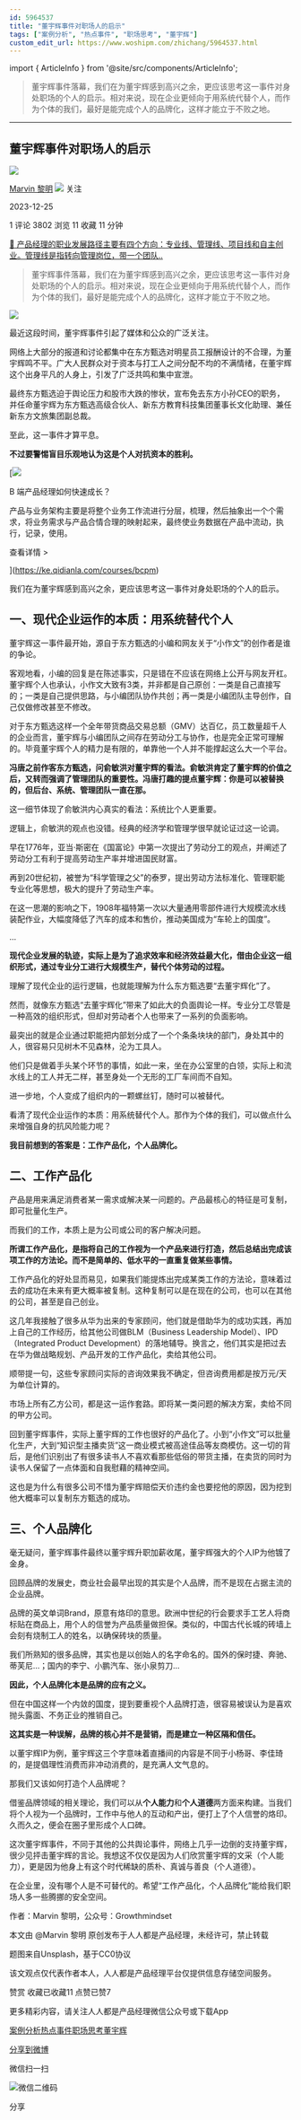 ```yaml
---
id: 5964537
title: "董宇辉事件对职场人的启示"
tags: ["案例分析", "热点事件", "职场思考", "董宇辉"]
custom_edit_url: https://www.woshipm.com/zhichang/5964537.html
---
```

import { ArticleInfo } from '@site/src/components/ArticleInfo';

<ArticleInfo
    author="Marvin 黎明"
    authorLink="https://www.woshipm.com/u/1536194"
    published="2023-12-25"
    views={3802}
    comments={1}
    collects={11}
/>

> 董宇辉事件落幕，我们在为董宇辉感到高兴之余，更应该思考这一事件对身处职场的个人的启示。相对来说，现在企业更倾向于用系统代替个人，而作为个体的我们，最好是能完成个人的品牌化，这样才能立于不败之地。

---

## 董宇辉事件对职场人的启示

[![](https://static.woshipm.com/view/woshipm_api_def_20230901201839_3311.jpg?imageView2/1/w/72/h/72/q/100)](https://www.woshipm.com/u/1536194)

[Marvin 黎明](https://www.woshipm.com/u/1536194) ![](https://static.woshipm.com/tag/1101_1@2x.png) 关注

2023-12-25

1 评论 3802 浏览 11 收藏 11 分钟

[🔗 产品经理的职业发展路径主要有四个方向：专业线、管理线、项目线和自主创业。管理线是指转向管理岗位，带一个团队..](https://ke.qidianla.com/courses/90pm)

> 董宇辉事件落幕，我们在为董宇辉感到高兴之余，更应该思考这一事件对身处职场的个人的启示。相对来说，现在企业更倾向于用系统代替个人，而作为个体的我们，最好是能完成个人的品牌化，这样才能立于不败之地。

![](https://image.woshipm.com/2023/07/07/47087d62-1c97-11ee-94c6-00163e0b5ff3.jpg)

最近这段时间，董宇辉事件引起了媒体和公众的广泛关注。

网络上大部分的报道和讨论都集中在东方甄选对明星员工报酬设计的不合理，为董宇辉鸣不平。广大人民群众对于资本与打工人之间分配不均的不满情绪，在董宇辉这个出身平凡的人身上，引发了广泛共鸣和集中宣泄。

最终东方甄选迫于舆论压力和股市大跌的惨状，宣布免去东方小孙CEO的职务，并任命董宇辉为东方甄选高级合伙人、新东方教育科技集团董事长文化助理、兼任新东方文旅集团副总裁。

至此，这一事件才算平息。

**不过要警惕盲目乐观地认为这是个人对抗资本的胜利。**

[![](https://image.woshipm.com/2023/08/02/a53a469e-30e3-11ee-88e7-00163e0b5ff3.png)

B 端产品经理如何快速成长？

产品与业务架构主要是将整个业务工作流进行分层，梳理，然后抽象出一个个需求，将业务需求与产品合情合理的映射起来，最终使业务数据在产品中流动，执行，记录，使用。

查看详情 >

](https://ke.qidianla.com/courses/bcpm)

我们在为董宇辉感到高兴之余，更应该思考这一事件对身处职场的个人的启示。

## 一、现代企业运作的本质：用系统替代个人

董宇辉这一事件最开始，源自于东方甄选的小编和网友关于“小作文”的创作者是谁的争论。

客观地看，小编的回复是在陈述事实，只是错在不应该在网络上公开与网友开杠。董宇辉个人也承认，小作文大致有3类，并非都是自己原创：一类是自己直接写的；一类是自己提供思路，与小编团队协作共创；再一类是小编团队主导创作，自己仅做修改甚至不修改。

对于东方甄选这样一个全年带货商品交易总额（GMV）达百亿，员工数量超千人的企业而言，董宇辉与小编团队之间存在劳动分工与协作，也是完全正常可理解的。毕竟董宇辉个人的精力是有限的，单靠他一个人并不能撑起这么大一个平台。

**冯唐之前作客东方甄选，问俞敏洪对董宇辉的看法。俞敏洪肯定了董宇辉的价值之后，又转而强调了管理团队的重要性。冯唐打趣的提点董宇辉：你是可以被替换的，但后台、系统、管理团队一直在那。**

这一细节体现了俞敏洪内心真实的看法：系统比个人更重要。

逻辑上，俞敏洪的观点也没错。经典的经济学和管理学很早就论证过这一论调。

早在1776年，亚当·斯密在《国富论》中第一次提出了劳动分工的观点，并阐述了劳动分工有利于提高劳动生产率并增进国民财富。

再到20世纪初，被誉为“科学管理之父”的泰罗，提出劳动方法标准化、管理职能专业化等思想，极大的提升了劳动生产率。

在这一思潮的影响之下，1908年福特第一次以大量通用零部件进行大规模流水线装配作业，大幅度降低了汽车的成本和售价，推动美国成为“车轮上的国度”。

…

**现代企业发展的轨迹，实际上是为了追求效率和经济效益最大化，借由企业这一组织形式，通过专业分工进行大规模生产，替代个体劳动的过程。**

理解了现代企业的运行逻辑，也就能理解为什么东方甄选要“去董宇辉化”了。

然而，就像东方甄选“去董宇辉化”带来了如此大的负面舆论一样。专业分工尽管是一种高效的组织形式，但却对劳动者个人也带来了一系列的负面影响。

最突出的就是企业通过职能把内部划分成了一个个条条块块的部门，身处其中的人，很容易只见树木不见森林，沦为工具人。

他们只是做着手头某个环节的事情，如此一来，坐在办公室里的白领，实际上和流水线上的工人并无二样，甚至身处一个无形的工厂车间而不自知。

进一步地，个人变成了组织内的一颗螺丝钉，随时可以被替代。

看清了现代企业运作的本质：用系统替代个人。那作为个体的我们，可以做点什么来增强自身的抗风险能力呢？

**我目前想到的答案是：工作产品化，个人品牌化。**

## 二、工作产品化

产品是用来满足消费者某一需求或解决某一问题的。产品最核心的特征是可复制，即可批量化生产。

而我们的工作，本质上是为公司或公司的客户解决问题。

**所谓工作产品化，是指将自己的工作视为一个产品来进行打造，然后总结出完成该项工作的方法论。而不是简单的、低水平的一直重复做某些事情。**

工作产品化的好处显而易见，如果我们能提炼出完成某类工作的方法论，意味着过去的成功在未来有更大概率被复制。这种复制可以是在现在的公司，也可以在其他的公司，甚至是自己创业。

这几年我接触了很多从华为出来的专家顾问，他们就是借助华为的成功实践，再加上自己的工作经历，给其他公司做BLM（Business Leadership Model）、IPD（Integrated Product Development）的落地辅导。换言之，他们其实是把过去在华为做战略规划、产品开发的工作产品化，卖给其他公司。

顺带提一句，这些专家顾问实际的咨询效果我不确定，但咨询费用都是按万元/天为单位计算的。

市场上所有乙方公司，都是这一运作套路。即将某一类问题的解决方案，卖给不同的甲方公司。

回到董宇辉事件，实际上董宇辉的工作也很好的产品化了。小到“小作文”可以批量化生产，大到“知识型主播卖货”这一商业模式被高途佳品等友商模仿。这一切的背后，是他们识别出了有很多读书人不喜欢看那些低俗的带货主播，在卖货的同时为读书人保留了一点体面和自我慰藉的精神空间。

这也是为什么有很多公司不惜为董宇辉赔偿天价违约金也要挖他的原因，因为挖到他大概率可以复制东方甄选的成功。

## 三、个人品牌化

毫无疑问，董宇辉事件最终以董宇辉升职加薪收尾，董宇辉强大的个人IP为他镀了金身。

回顾品牌的发展史，商业社会最早出现的其实是个人品牌，而不是现在占据主流的企业品牌。

品牌的英文单词Brand，原意有烙印的意思。欧洲中世纪的行会要求手工艺人将商标贴在商品上，用个人的信誉为产品质量做担保。类似的，中国古代长城的砖墙上会刻有烧制工人的姓名，以确保砖块的质量。

我们所熟知的很多品牌，其实也是以创始人的名字命名的。国外的保时捷、奔驰、蒂芙尼…；国内的李宁、小鹏汽车、张小泉剪刀…

**因此，个人品牌化本是品牌的应有之义。**

但在中国这样一个内敛的国度，提到要重视个人品牌打造，很容易被误认为是喜欢抛头露面、不务正业的推销自己。

**这其实是一种误解，品牌的核心并不是营销，而是建立一种区隔和信任。**

以董宇辉IP为例，董宇辉这三个字意味着直播间的内容是不同于小杨哥、李佳琦的，是提倡理性消费而非冲动消费的，是充满人文气息的。

那我们又该如何打造个人品牌呢？

借鉴品牌领域的相关理论，我们可以从**个人能力**和**个人道德**两方面来构建。当我们将个人视为一个品牌时，工作中与他人的互动和产出，便打上了个人信誉的烙印。久而久之，便会在圈子里形成个人口碑。

这次董宇辉事件，不同于其他的公共舆论事件，网络上几乎一边倒的支持董宇辉，很少见抨击董宇辉的言论。我想这不仅仅是因为人们欣赏董宇辉的文采（个人能力），更是因为他身上有这个时代稀缺的质朴、真诚与善良（个人道德）。

在企业里，没有哪个人是不可替代的。希望“工作产品化，个人品牌化”能给我们职场人多一些腾挪的安全空间。

作者：Marvin 黎明，公众号：Growthmindset

本文由 @Marvin 黎明 原创发布于人人都是产品经理，未经许可，禁止转载

题图来自Unsplash，基于CC0协议

该文观点仅代表作者本人，人人都是产品经理平台仅提供信息存储空间服务。

赞赏 收藏已收藏11 点赞已赞7

更多精彩内容，请关注人人都是产品经理微信公众号或下载App

[案例分析](https://www.woshipm.com/tag/%e6%a1%88%e4%be%8b%e5%88%86%e6%9e%90)[热点事件](https://www.woshipm.com/tag/%e7%83%ad%e7%82%b9%e4%ba%8b%e4%bb%b6)[职场思考](https://www.woshipm.com/tag/%e8%81%8c%e5%9c%ba%e6%80%9d%e8%80%83)[董宇辉](https://www.woshipm.com/tag/%e8%91%a3%e5%ae%87%e8%be%89)

[分享到微博](https://service.weibo.com/share/share.php?appkey=2775287854&title=董宇辉事件对职场人的启示&url=https://www.woshipm.com/zhichang/5964537.html&pic=https://image.woshipm.com/2023/07/07/47087d62-1c97-11ee-94c6-00163e0b5ff3.jpg)

微信扫一扫

![微信二维码](https://api.pwmqr.com/qrcode/create/?url=https://www.woshipm.com/zhichang/5964537.html)

分享